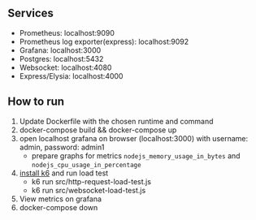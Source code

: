 ## Services
- Prometheus: localhost:9090 
- Prometheus log exporter(express): localhost:9092
- Grafana: localhost:3000
- Postgres: localhost:5432
- Websocket: localhost:4080
- Express/Elysia: localhost:4000

## How to run
1. Update Dockerfile with the chosen runtime and command
2. docker-compose build && docker-compose up
3. open localhost grafana on browser (localhost:3000) with username: admin, password: admin1
   - prepare graphs for metrics `nodejs_memory_usage_in_bytes` and `nodejs_cpu_usage_in_percentage`
4. [install k6](https://k6.io/docs/get-started/installation/) and run load test
   - k6 run src/http-request-load-test.js
   - k6 run src/websocket-load-test.js
5. View metrics on grafana
6. docker-compose down
